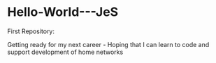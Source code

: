 # Hello-World---JeS
First Repository:

Getting ready for my next career - Hoping that I can learn to code and support development of home networks
